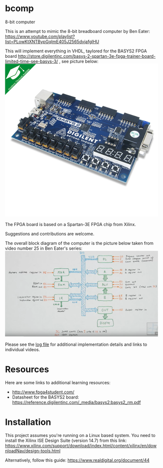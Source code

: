 # bcomp
8-bit computer

This is an attempt to mimic the 8-bit breadboard computer by Ben Eater:
https://www.youtube.com/playlist?list=PLowKtXNTBypGqImE405J2565dvjafglHU

This will implement everything in VHDL, taylored for the BASYS2 FPGA board
http://store.digilentinc.com/basys-2-spartan-3e-fpga-trainer-board-limited-time-see-basys-3/ , see picture below:
![alt text](https://github.com/MJoergen/bcomp/blob/master/img/Basys2.png "")

The FPGA board is based on a Spartan-3E FPGA chip from Xilinx.

Suggestions and contributions are welcome.

The overall block diagram of the computer is the picture below taken from video number 25 in Ben Eater's series:
![alt text](https://github.com/MJoergen/bcomp/blob/master/img/Block_Diagram.png "")

Please see the [log file](https://github.com/MJoergen/bcomp/blob/master/log.md)
for additional implementation details and links to individual videos.

# Resources
Here are some links to additional learning resources:
* http://www.fpga4student.com/
* Datasheet for the BASYS2 board: https://reference.digilentinc.com/_media/basys2:basys2_rm.pdf

# Installation
This project assumes you're running on a Linux based system.
You need to install the Xilinx ISE Design Suite (version 14.7) from this link:
https://www.xilinx.com/support/download/index.html/content/xilinx/en/downloadNav/design-tools.html

Alternatively, follow this guide: https://www.realdigital.org/document/44
